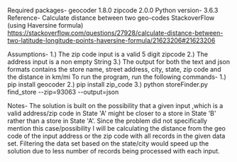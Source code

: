 Required packages-
  geocoder 1.8.0
  zipcode 2.0.0
Python version- 3.6.3
Reference-
  Calculate distance between two geo-codes
  StackoverFlow (using Haversine formula)
  https://stackoverflow.com/questions/27928/calculate-distance-between-two-latitude-longitude-points-haversine-formula/21623206#21623206

Assumptions-
1.) The zip code input is a valid 5 digit zipcode
2.) The address input is a non empty String
3.) The output for both the text and json formats contains the store name, street address, city, state, zip code  and the distance in km/mi
To run the program, run the following commands-
1.) pip install geocoder
2.) pip install zip_code
3.) python storeFinder.py find_store --zip=93063 --output=json

Notes-
The solution is built on the possibility that a given input ,which is a valid address/zip code in State 'A' might be closer to a store in State 'B' rather than a store in State 'A'.
Since the problem did not specifically mention this case/possibility I will be calculating the distance from the geo code of the input address or the zip code with all records in the given data set.
Filtering the data set based on the state/city would speed up the solution due to less number of records being processed with each input.
